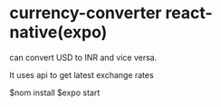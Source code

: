 # currency-converter react-native(expo)

can convert USD to INR and vice versa.

It uses api to get latest exchange rates

$nom install
$expo start 

